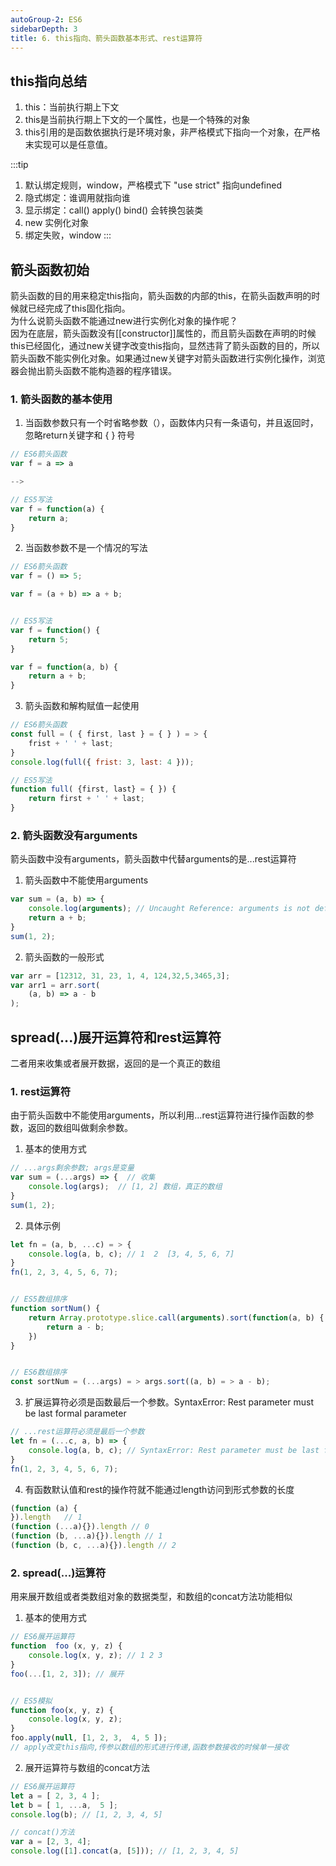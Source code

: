 ```yaml
---
autoGroup-2: ES6
sidebarDepth: 3
title: 6. this指向、箭头函数基本形式、rest运算符
---
```


## this指向总结
1. this：当前执行期上下文
2. this是当前执行期上下文的一个属性，也是一个特殊的对象
3. this引用的是函数依据执行是环境对象，非严格模式下指向一个对象，在严格末实现可以是任意值。

:::tip
1. 默认绑定规则，window，严格模式下 "use strict"  指向undefined
2. 隐式绑定：谁调用就指向谁
3. 显示绑定：call() apply() bind() 会转换包装类
4. new 实例化对象
5. 绑定失败，window
:::


## 箭头函数初始
箭头函数的目的用来稳定this指向，箭头函数的内部的this，在箭头函数声明的时候就已经完成了this固化指向。   
为什么说箭头函数不能通过new进行实例化对象的操作呢？   
因为在底层，箭头函数没有\[\[constructor]]属性的，而且箭头函数在声明的时候this已经固化，通过new关键字改变this指向，显然违背了箭头函数的目的，所以箭头函数不能实例化对象。如果通过new关键字对箭头函数进行实例化操作，浏览器会抛出箭头函数不能构造器的程序错误。

### 1. 箭头函数的基本使用
1. 当函数参数只有一个时省略参数（），函数体内只有一条语句，并且返回时，忽略return关键字和 { } 符号
```js
// ES6箭头函数
var f = a => a

-->

// ES5写法
var f = function(a) {
	return a;
}
```

2. 当函数参数不是一个情况的写法
```js
// ES6箭头函数
var f = () => 5;

var f = (a + b) => a + b;


// ES5写法
var f = function() {
	return 5;
}

var f = function(a, b) {
	return a + b;
}
```

3. 箭头函数和解构赋值一起使用

```js
// ES6箭头函数
const full = ( { first, last } = { } ) = > {
	frist + ' ' + last;
}
console.log(full({ frist: 3, last: 4 }));

// ES5写法
function full( {first, last} = { }) {
	return first + ' ' + last;
}
```

### 2. 箭头函数没有arguments
箭头函数中没有arguments，箭头函数中代替arguments的是...rest运算符

1. 箭头函数中不能使用arguments

```js
var sum = (a, b) => {
	console.log(arguments); // Uncaught Reference: arguments is not defined
	return a + b;
}
sum(1, 2);
```

2. 箭头函数的一般形式
```js
var arr = [12312, 31, 23, 1, 4, 124,32,5,3465,3];
var arr1 = arr.sort(
	(a, b) => a - b
);
```

## spread(...)展开运算符和rest运算符
二者用来收集或者展开数据，返回的是一个真正的数组

### 1. rest运算符
由于箭头函数中不能使用arguments，所以利用...rest运算符进行操作函数的参数，返回的数组叫做剩余参数。

1. 基本的使用方式

```js
// ...args剩余参数; args是变量
var sum = (...args) => {  // 收集
	console.log(args);  // [1, 2] 数组，真正的数组
}
sum(1, 2);
```

2. 具体示例
   
```js
let fn = (a, b, ...c) = > {
	console.log(a, b, c); // 1  2  [3, 4, 5, 6, 7]
}
fn(1, 2, 3, 4, 5, 6, 7);


// ES5数组排序
function sortNum() {
	return Array.prototype.slice.call(arguments).sort(function(a, b) {
		return a - b;
	})
}


// ES6数组排序
const sortNum = (...args) = > args.sort((a, b) = > a - b);
```

3. 扩展运算符必须是函数最后一个参数。SyntaxError: Rest parameter must be last formal parameter

```js
// ...rest运算符必须是最后一个参数
let fn = (...c, a, b) => {
	console.log(a, b, c); // SyntaxError: Rest parameter must be last formal parameter
}
fn(1, 2, 3, 4, 5, 6, 7);
```

4. 有函数默认值和rest的操作符就不能通过length访问到形式参数的长度

```js
(function (a) {
}).length   // 1
(function (...a){}).length // 0
(function (b, ...a){}).length // 1
(function (b, c, ...a){}).length // 2
```

### 2. spread(...)运算符
用来展开数组或者类数组对象的数据类型，和数组的concat方法功能相似
1. 基本的使用方式

```js
// ES6展开运算符
function  foo (x, y, z) {
	console.log(x, y, z); // 1 2 3
}
foo(...[1, 2, 3]); // 展开


// ES5模拟
function foo(x, y, z) {
	console.log(x, y, z);
}
foo.apply(null, [1, 2, 3,  4, 5 ]); 
// apply改变this指向,传参以数组的形式进行传递,函数参数接收的时候单一接收
```

2. 展开运算符与数组的concat方法

```js
// ES6展开运算符
let a = [ 2, 3, 4 ];
let b = [ 1, ...a,  5 ];
console.log(b); // [1, 2, 3, 4, 5]

// concat()方法
var a = [2, 3, 4];
console.log([1].concat(a, [5])); // [1, 2, 3, 4, 5]
```